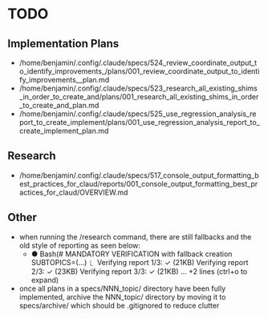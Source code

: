 # TODO

## Implementation Plans

- /home/benjamin/.config/.claude/specs/524_review_coordinate_output_to_identify_improvements_/plans/001_review_coordinate_output_to_identify_improvements__plan.md
- /home/benjamin/.config/.claude/specs/523_research_all_existing_shims_in_order_to_create_and/plans/001_research_all_existing_shims_in_order_to_create_and_plan.md
- /home/benjamin/.config/.claude/specs/525_use_regression_analysis_report_to_create_implement/plans/001_use_regression_analysis_report_to_create_implement_plan.md

## Research

- /home/benjamin/.config/.claude/specs/517_console_output_formatting_best_practices_for_claud/reports/001_console_output_formatting_best_practices_for_claud/OVERVIEW.md

## Other

- when running the /research command, there are still fallbacks and the old style of reporting as seen below:
  - ● Bash(# MANDATORY VERIFICATION with fallback creation
        SUBTOPICS=(…)
    ⎿  Verifying report 1/3: ✓ (21KB)
       Verifying report 2/3: ✓ (23KB)
       Verifying report 3/3: ✓ (21KB)
       … +2 lines (ctrl+o to expand)
- once all plans in a specs/NNN_topic/ directory have been fully implemented, archive the NNN_topic/ directory by moving it to specs/archive/ which should be .gitignored to reduce clutter

